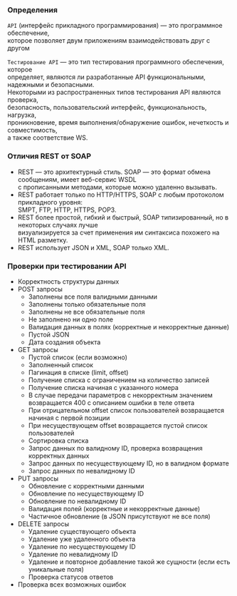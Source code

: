 
### Определения

`API` (интерфейс прикладного программирования) — это программное обеспечение, <br> 
которое позволяет двум приложениям взаимодействовать друг с другом

`Тестирование API` — это тип тестирования программного обеспечения, которое <br> 
определяет, являются ли разработанные API функциональными, надежными и безопасными. <br> 
Некоторыми из распространенных типов тестирования API являются проверка, <br> 
безопасность, пользовательский интерфейс, функциональность, нагрузка,  <br>
проникновение, время выполнения/обнаружение ошибок, нечеткость и совместимость,  <br>
а также соответствие WS.

### Отличия REST от SOAP
- REST — это архитектурный стиль. SOAP — это формат обмена сообщениям, имеет веб-сервис WSDL <br> с прописанными методами, которые можно удаленно вызывать.
- REST работает только по HTTP/HTTPS, SOAP с любым протоколом прикладного уровня: <br> SMPT, FTP, HTTP, HTTPS, POP3.
- REST более простой, гибкий и быстрый, SOAP типизированный, но в некоторых случаях лучше <br> визуализируется за счет применения им синтаксиса похожего на HTML разметку.
- REST использует JSON и XML, SOAP только XML.

### Проверки при тестировании API

- Корректность структуры данных
- POST запросы
  - Заполнены все поля валидными данными
  - Заполнены только обязательные поля
  - Заполнены не все обязательные поля
  - Не заполнено ни одно поле
  - Валидация данных в полях (корректные и некорректные данные)
  - Пустой JSON
  - Дата создания объекта
- GET запросы
  - Пустой список (если возможно)
  - Заполненный список
  - Пагинация в списке (limit, offset)
  - Получение списка с ограничением на количество записей
  - Получение списка начиная с указанного номера
  - В случае передачи параметров с некорректным значением возвращается 400 с описанием ошибки в теле ответа
  - При отрицательном offset список пользователей возвращается начиная с первой позиции
  - При несуществующем offset возвращается пустой список пользователей
  - Сортировка списка
  - Запрос данных по валидному ID, проверка возвращения корректных данных
  - Запрос данных по несуществующему ID, но в валидном формате
  - Запрос данных по невалидному ID
- PUT запросы
  - Обновление с корректными данными
  - Обновление по несуществующему ID
  - Обновление по невалидному ID
  - Валидация полей (корректные и некорректные данные)
  - Частичное обновление (в JSON присутствуют не все поля)
- DELETE запросы
  - Удаление существующего объекта
  - Удаление уже удаленного объекта
  - Удаление по несуществующему ID
  - Удаление по невалидному ID
  - Удаление и повторное добавление такой же сущности (если есть уникальные поля)
  - Проверка статусов ответов
- Проверка всех возможных ошибок
